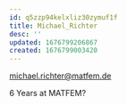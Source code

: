 ```yaml
---
id: q5zzp94kelxliz30zymuf1f
title: Michael_Richter
desc: ''
updated: 1676799206867
created: 1676799003420
---
```


michael.richter@matfem.de



6 Years at MATFEM?
